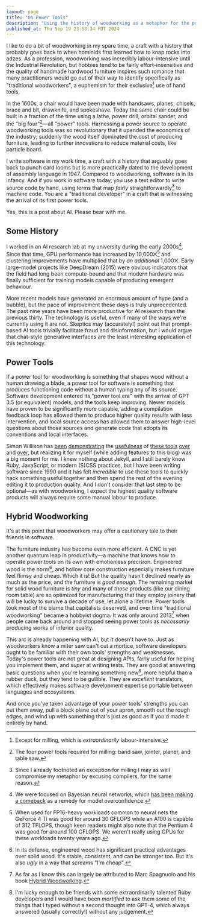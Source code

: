```yaml
---
layout: page
title: "On Power Tools"
description: "Using the history of woodworking as a metaphor for the present (and future?) of software development."
published_at: Thu Sep 19 23:53:34 PDT 2024
---
```


I like to do a bit of woodworking in my spare time, a craft with a history that probably goes back to when hominids first learned how to knap rocks into adzes. As a profession, woodworking was incredibly labour-intensive until the Industrial Revolution, but hobbies tend to be fairly effort-insensitive and the quality of handmade hardwood furniture inspires such romance that many practitioners would go out of their way to identify specifically as "traditional woodworkers", a euphemism for their exclusive[^tradition] use of hand tools.

In the 1600s, a chair would have been made with handsaws, planes, chisels, brace and bit, drawknife, and spokeshave. Today the same chair could be built in a fraction of the time using a lathe, power drill, orbital sander, and the "big four"[^bigfour]—all "power" tools. Harnessing a power source to operate woodworking tools was so revolutionary that it upended the economics of the industry; suddenly the wood itself dominated the cost of producing furniture, leading to further innovations to reduce material costs, like particle board.

I write software in my work time, a craft with a history that arguably goes back to punch card looms but is more practically dated to the development of assembly language in 1947. Compared to woodworking, software is in its infancy. And if you work in software today, you use a text editor to write source code by hand, using terms that map _fairly_ straightforwardly[^straightforward] to machine code. You are a "traditional developer" in a craft that is witnessing the arrival of its first power tools.

Yes, this is a post about AI. Please bear with me.

## Some History

I worked in an AI research lab at my university during the early 2000s[^bayes]. Since that time, GPU performance has increased by 10,000⨉[^gpu] and clustering improvements have multiplied that by _an additional_ 1,000⨉. Early large-model projects like DeepDream (2015) were obvious indicators that the field had long been compute-bound and that modern hardware was finally sufficient for training models capable of producing emergent behaviour.

More recent models have generated an enormous amount of hype (and a bubble), but the pace of improvement these days is truly unprecedented. The past nine years have been more productive for AI research than the previous thirty. The technology is useful, even if many of the ways we're currently using it are not. Skeptics may (accurately!) point out that prompt-based AI tools trivially facilitate fraud and disinformation, but I would argue that chat-style generative interfaces are the least interesting application of this technology.

## Power Tools

If a power tool for woodworking is something that shapes wood without a human drawing a blade, a power tool for software is something that produces functioning code without a human typing any of its source. Software development entered its "power tool era" with the arrival of GPT 3.5 (or equivalent) models, and the tools keep improving. Newer models have proven to be significantly more capable, adding a compilation feedback loop has allowed them to produce higher quality results with less intervention, and local source access has allowed them to answer high-level questions about those sources and generate code that adopts its conventions and local interfaces.

Simon Willison has [been](https://simonwillison.net/2024/Mar/22/claude-and-chatgpt-case-study/) [demonstrating](https://simonwillison.net/2024/Mar/23/building-c-extensions-for-sqlite-with-chatgpt-code-interpreter/) the [usefulness](https://simonwillison.net/2024/Mar/26/llm-cmd/) of [these tools](https://simonwillison.net/2024/Jun/21/search-based-rag/) [over](https://simonwillison.net/2024/Aug/8/django-http-debug/) and [over](https://simonwillison.net/2024/Aug/26/gemini-bounding-box-visualization/), but realizing it for myself (while adding features to this blog) was a big moment for me. I knew nothing about Jekyll, and I still barely know Ruby, JavaScript, or modern (S)CSS practices, but I have been writing software since 1990 and it has felt _incredible_ to use these tools to quickly hack something useful together and then spend the rest of the evening editing it to production quality. And I don't consider that last step to be optional—as with woodworking, I expect the highest quality software products will always require some manual labour to produce.

## Hybrid Woodworking

It's at this point that woodworkers may offer a cautionary tale to their friends in software.

The furniture industry has become even more efficient. A CNC is yet another quantum leap in productivity—a machine that knows how to operate power tools on its own with emotionless precision. Engineered wood is the norm[^engineered], and hollow core construction especially makes furniture feel flimsy and cheap. Which it is! But the quality hasn't declined nearly as much as the price, and the furniture is _good enough_. The remaining market for solid wood furniture is _tiny_ and many of _those_ products (like our dining room table) are so optimized for manufacturing that they employ joinery that will be lucky to survive a decade of use, let alone a lifetime. Power tools took most of the blame that capitalists deserved, and over time "traditional woodworking" became a hobbyist dogma. It was only around 2013[^marc] when people came back around and stopped seeing power tools as _necessarily_ producing works of inferior quality.

This arc is already happening with AI, but it doesn't have to. Just as woodworkers know a miter saw can't cut a mortice, software developers ought to be familiar with their own tools' strengths and weaknesses. Today's power tools are not great at designing APIs, fairly useful for helping you implement them, and _super_ at writing tests. They are good at answering basic questions when you're learning something new[^ruby], more helpful than a rubber duck, but they tend to be gullible. They are _excellent_ translators, which effectively makes software development expertise portable between languages and ecosystems.

And once you've taken advantage of your power tools' strengths you can put them away, pull a block plane out of your apron, smooth out the rough edges, and wind up with something that's just as good as if you'd made it entirely by hand.

[^tradition]: Except for milling, which is _extraordinarily_ labour-intensive.
[^bigfour]: The four power tools required for milling: band saw, jointer, planer, and table saw.
[^straightforward]: Since I already footnoted an exception for milling I may as well compromise my metaphor by excusing compilers, for the same reason.
[^bayes]: We were focused on Bayesian neural networks, which [has been making a comeback](https://brandinho.github.io/bayesian-perspective-q-learning/) as a remedy for model overconfidence.
[^gpu]: When used for FP16-heavy workloads common to neural nets the GeForce 4 Ti was good for around 30 GFLOPS while an A100 is capable of 312 TFLOPS, though keen readers might also note that the Pentium 4 was good for around 100 GFLOPS. We weren't really using GPUs for these workloads twenty years ago.
[^engineered]: In its defense, engineered wood has significant practical advantages over solid wood. It's stable, consistent, and can be stronger too. But it's also _ugly_ in a way that screams "I'm cheap".
[^marc]: As far as I know this can largely be attributed to Marc Spagnuolo and his book [Hybrid Woodworking](https://thewoodwhisperer.com/product/hybrid-woodworking-book/).
[^ruby]: I'm lucky enough to be friends with some extraordinarily talented Ruby developers and I would have been _mortified_ to ask them some of the things that I typed without a second thought into GPT-4, which always answered (usually correctly!) without any judgement.
